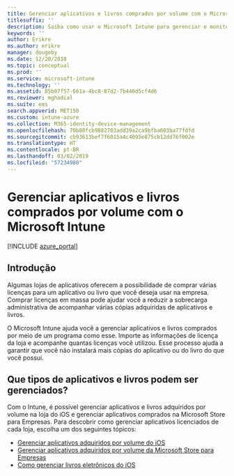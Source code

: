 ```yaml
---
title: Gerenciar aplicativos e livros comprados por volume com o Microsoft Intune
titlesuffix: ''
description: Saiba como usar o Microsoft Intune para gerenciar e monitorar o uso de aplicativos e livros comprados por volume em lojas."
keywords: ''
author: Erikre
ms.author: erikre
manager: dougeby
ms.date: 12/20/2018
ms.topic: conceptual
ms.prod: ''
ms.service: microsoft-intune
ms.technology: ''
ms.assetid: 85b07f57-661a-4bc8-87d2-7b446d5cf4d6
ms.reviewer: mghadial
ms.suite: ems
search.appverid: MET150
ms.custom: intune-azure
ms.collection: M365-identity-device-management
ms.openlocfilehash: 70b80fcb9882703add39a2ca9bfba603ba77fdfd
ms.sourcegitcommit: cb93613bef7f6015a4c4095e875cb12dd76f002e
ms.translationtype: HT
ms.contentlocale: pt-BR
ms.lasthandoff: 03/02/2019
ms.locfileid: "57234980"
---
```

# <a name="manage-volume-purchased-apps-and-books-with-microsoft-intune"></a>Gerenciar aplicativos e livros comprados por volume com o Microsoft Intune

[!INCLUDE [azure_portal](./includes/azure_portal.md)]

## <a name="introduction"></a>Introdução

Algumas lojas de aplicativos oferecem a possibilidade de comprar várias licenças para um aplicativo ou livro que você deseja usar na empresa. Comprar licenças em massa pode ajudar você a reduzir a sobrecarga administrativa de acompanhar várias cópias adquiridas de aplicativos e livros.

O Microsoft Intune ajuda você a gerenciar aplicativos e livros comprados por meio de um programa como esse. Importe as informações de licença da loja e acompanhe quantas licenças você utilizou. Esse processo ajuda a garantir que você não instalará mais cópias do aplicativo ou do livro do que você possui.

## <a name="which-types-of-apps-and-books-can-you-manage"></a>Que tipos de aplicativos e livros podem ser gerenciados?

Com o Intune, é possível gerenciar aplicativos e livros adquiridos por volume na loja do iOS e gerenciar aplicativos comprados na Microsoft Store para Empresas. Para descobrir como gerenciar aplicativos licenciados de cada loja, escolha um dos seguintes tópicos:

- [Gerenciar aplicativos adquiridos por volume do iOS](vpp-apps-ios.md)
- [Gerenciar aplicativos adquiridos por volume da Microsoft Store para Empresas](windows-store-for-business.md)
- [Como gerenciar livros eletrônicos do iOS](vpp-ebooks-ios.md)
